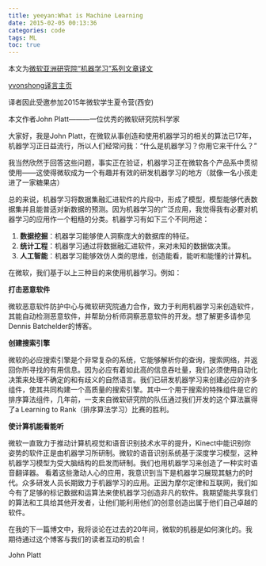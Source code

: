 ```yaml
---
title: yeeyan:What is Machine Learning
date: 2015-02-05 00:13:36
categories: code
tags: ML
toc: true
---
```


本文为[微软亚洲研究院“机器学习”系列文章译文](http://www.msra.cn/zh-cn/research/machine-learning-group/default.aspx)

[yvonshong译言主页](http://user.yeeyan.com/articles/yvonshong/translation)

译者因此受邀参加2015年微软学生夏令营(西安)

<!-- more -->

本文作者John Platt———一位优秀的微软研究院科学家

大家好，我是John Platt，在微软从事创造和使用机器学习的相关的算法已17年，机器学习正日益流行，所以人们经常问我：“什么是机器学习？你用它来干什么？”

我当然欣然于回答这些问题，事实正在验证，机器学习正在微软各个产品系中贯彻使用——这使得微软成为一个有趣并有效的研发机器学习的地方（就像一名小孩走进了一家糖果店）

总的来说，机器学习将数据集融汇进软件的片段中，形成了模型，模型能够代表数据集并且能普适对新数据的预测。因为机器学习的广泛应用，我觉得我有必要对机器学习的应用作一个粗糙的分类。机器学习有如下三个不同用途：

1. **数据挖掘**：机器学习能够使人洞察庞大的数据库的特征。
2. **统计工程**：机器学习通过将数据融汇进软件，来对未知的数据做决策。
3. **人工智能**：机器学习能够效仿人类的思维，创造能看，能听和能懂的计算机。

在微软，我们基于以上三种目的来使用机器学习。例如：


**打击恶意软件**

微软恶意软件防护中心与微软研究院通力合作，致力于利用机器学习来创造软件，其能自动检测恶意软件，并帮助分析师洞察恶意软件的开发。想了解更多请参见Dennis Batchelder的博客。


**创建搜索引擎**

微软的必应搜索引擎是个非常复杂的系统，它能够解析你的查询，搜索网络，并返回你所寻找的有用信息。因为必应有着如此高的信息吞吐量，我们必须使用自动化决策来处理不确定的和有歧义的自然语言。我们已研发机器学习来创建必应的许多组件，使其共同构建一个高质量的搜索引擎。其中一个用于搜索的特殊组件是它的排序算法组件，几年前，一支来自微软研究院的队伍通过我们开发的这个算法赢得了a Learning to Rank（排序算法学习）比赛的胜利。


**使计算机能看能听**


微软一直致力于推动计算机视觉和语音识别技术水平的提升，Kinect中能识别你姿势的软件正是由机器学习所研制。微软的语音识别系统基于深度学习模型，这种机器学习模型为受大脑结构的启发而研制。我们也用机器学习来创造了一种实时语音翻译器。
看着这些激动人心的应用，我意识到当下是机器学习展现其魅力的时代。众多研发人员长期致力于机器学习的应用。正因为摩尔定律和互联网，我们如今有了足够的标记数据和运算法来使机器学习创造非凡的软件。我期望能共享我们的算法和工具给其他开发者，让他们能利用他们的创意创造出属于他们自己卓越的软件。


在我的下一篇博文中，我将谈论在过去的20年间，微软的机器是如何演化的。我期待通过这个博客与我们的读者互动的机会！



John Platt